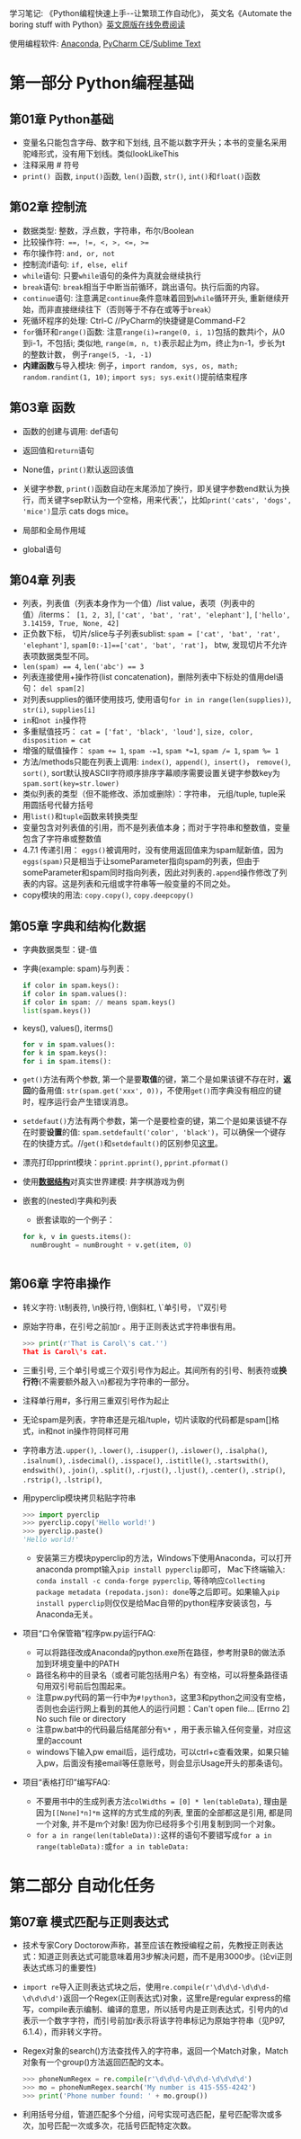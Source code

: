 学习笔记: 《Python编程快速上手--让繁琐工作自动化》， 英文名《Automate the boring stuff with Python》[英文原版在线免费阅读](https://automatetheboringstuff.com/)

使用编程软件: [Anaconda](https://www.anaconda.com/distribution/), [PyCharm CE](https://www.jetbrains.com/pycharm/download/)/[Sublime Text](https://www.sublimetext.com/)

# 第一部分 Python编程基础

## 第01章 Python基础
- 变量名只能包含字母、数字和下划线, 且不能以数字开头；本书的变量名采用驼峰形式，没有用下划线。类似lookLikeThis
- 注释采用 # 符号
- `print() `函数, `input()`函数, `len()`函数, `str()`, `int()`和`float()`函数

## 第02章 控制流

- 数据类型: 整数，浮点数，字符串，布尔/Boolean
- 比较操作符:``` ==, !=, <, >, <=, >=```
- 布尔操作符: ```and, or, not```
- 控制流if语句: ```if, else, elif```
- `while`语句: 只要`while`语句的条件为真就会继续执行
- `break`语句: `break`相当于中断当前循环，跳出语句。执行后面的内容。
- `continue`语句: 注意满足`continue`条件意味着回到`while`循环开头, 重新继续开始，而非直接继续往下（否则等于不存在或等于`break`）
- 死循环程序的处理: Ctrl-C  //PyCharm的快捷键是Command-F2
- `for`循环和`range()`函数: 注意`range(i)=range(0, i, 1)`包括的数共i个，从0到i-1，不包括i; 类似地, `range(m, n, t)`表示起止为m，终止为n-1，步长为t的整数计数， 例子`range(5, -1, -1)`
- **内建函数**与导入模块: 例子，```import random, sys, os, math; random.randint(1, 10)```; ```import sys; sys.exit()```提前结束程序

## 第03章 函数

- 函数的创建与调用: def语句
- 返回值和`return`语句
- None值，`print()`默认返回该值
- 关键字参数, `print()`函数自动在末尾添加了换行，即关键字参数end默认为换行，而关键字sep默认为一个空格，用来代表','，比如`print('cats', 'dogs', 'mice')`显示 cats dogs mice。

- 局部和全局作用域
- global语句

## 第04章 列表

- 列表，列表值（列表本身作为一个值）/list value，表项（列表中的值）/iterms：` [1, 2, 3]`,  `['cat', 'bat', 'rat', 'elephant']`, `['hello', 3.14159, True, None, 42]`
- 正负数下标， 切片/slice与子列表sublist: `spam = ['cat', 'bat', 'rat', 'elephant']`, `spam[0:-1]==['cat', 'bat', 'rat']`， btw, 发现切片不允许表项数据类型不同。
- `len(spam) == 4`, `len('abc') == 3`
- 列表连接使用+操作符(list concatenation)，删除列表中下标处的值用del语句： `del spam[2]`
- 对列表supplies的循环使用技巧, 使用语句`for in in range(len(supplies))`, `str(i)`, `supplies[i]`
- `in`和`not in`操作符
- 多重赋值技巧： `cat = ['fat', 'black', 'loud']`, `size, color, disposition = cat`
- 增强的赋值操作： `spam += 1`, `spam -=1`, `spam *=1`, `spam /= 1`, `spam %= 1`
- 方法/methods只能在列表上调用:  `index()`,` append()`,` insert()`， `remove()`,` sort()`, sort默认按ASCII字符顺序排序字幕顺序需要设置关键字参数key为`spam.sort(key=str.lower)`
- 类似列表的类型（但不能修改、添加或删除）：字符串， 元组/tuple, tuple采用圆括号代替方括号
- 用`list()`和`tuple`函数来转换类型
- 变量包含对列表值的引用，而不是列表值本身；而对于字符串和整数值，变量包含了字符串或整数值
- 4.7.1 传递引用： `eggs()`被调用时，没有使用返回值来为spam赋新值，因为`eggs(spam)`只是相当于让someParameter指向spam的列表，但由于someParameter和spam同时指向列表，因此对列表的`.append`操作修改了列表的内容。这是列表和元组或字符串等一般变量的不同之处。
- copy模块的用法: `copy.copy()`, `copy.deepcopy()`

## 第05章 字典和结构化数据

- 字典数据类型：键-值

- 字典(example: spam)与列表：
  
  ```python
  if color in spam.keys():
  if color in spam.values():
  if color in spam: // means spam.keys()
  list(spam.keys())
  ```
  
- keys(), values(), iterms()
  
  ```python
  for v in spam.values():
  for k in spam.keys():
  for i in spam.items():
  
  ```
  
- `get()`方法有两个参数, 第一个是要**取值**的键，第二个是如果该键不存在时，**返回**的备用值: `str(spam.get('xxx', 0))`，不使用`get()`而字典没有相应的键时，程序运行会产生错误消息。

- `setdefaut()`方法有两个参数，第一个是要检查的键，第二个是如果该键不存在时要**设置**的值: `spam.setdefault('color', 'black')`，可以确保一个键存在的快捷方式。//`get()`和`setdefault()`的区别参见[这里](https://stackoverflow.com/questions/7423428/python-dict-get-vs-setdefault)。

- 漂亮打印pprint模块：`pprint.pprint()`, `pprint.pformat()`

- 使用[**数据结构**](https://zhuanlan.zhihu.com/p/23191006)对真实世界建模: 井字棋游戏为例

- 嵌套的(nested)字典和列表
  
  - 嵌套读取的一个例子：
  
  ```python
  for k, v in guests.items():
    numBrought = numBrought + v.get(item, 0)
    
  ```

## 第06章 字符串操作

- 转义字符:  \t制表符, \n换行符, \\倒斜杠, \\\`单引号， \\"双引号

- 原始字符串，在引号之前加r 。用于正则表达式字符串很有用。

  ``` python
  >>> print(r'That is Carol\'s cat.'')
  That is Carol\'s cat.
  ```

- 三重引号, 三个单引号或三个双引号作为起止。其间所有的引号、制表符或**换行符**(不需要额外敲入`\n`)都视为字符串的一部分。

- 注释单行用#，多行用三重双引号作为起止

- 无论spam是列表，字符串还是元祖/tuple，切片读取的代码都是spam[]格式，in和not in操作符同样可用

- 字符串方法`.upper()`, `.lower()`, `.isupper()`, `.islower()`, `.isalpha()`, `.isalnum()`, `.isdecimal()`, `.isspace()`, `.istitlle()`, `.startswith()`, `endswith()`, `.join()`, `.split()`, `.rjust()`, `.ljust()`, `.center()`, `.strip()`, `.rstrip()`, `.lstrip()`,

- 用pyperclip模块拷贝粘贴字符串

  ``` python  
  >>> import pyerclip
  >>> pyerclip.copy('Hello world!')
  >>> pyerclip.paste()
  'Hello world!'
  ```
  
  - 安装第三方模块pyperclip的方法，Windows下使用Anaconda，可以打开anaconda prompt输入`pip install pyperclip`即可， Mac下终端输入: `conda install -c conda-forge pyperclip`, 等待响应`Collecting package metadata (repodata.json): done`等之后即可。如果输入`pip install pyperclip`则仅仅是给Mac自带的python程序安装该包，与Anaconda无关。

- 项目“口令保管箱”程序pw.py运行FAQ:

  - 可以将路径改成Anaconda的python.exe所在路径，参考附录B的做法添加到环境变量中的PATH
  - 路径名称中的目录名（或者可能包括用户名）有空格，可以将整条路径语句用双引号前后包围起来。
  - 注意pw.py代码的第一行中为`#!python3`，这里3和python之间没有空格，否则也会运行网上看到的其他人的运行问题：Can't open file... [Errno 2] No such file or directory
  - 注意pw.bat中的代码最后结尾部分有`%*` ，用于表示输入任何变量，对应这里的account
  - windows下输入pw email后，运行成功，可以ctrl+c查看效果，如果只输入pw，后面没有接email等任意账号，则会显示Usage开头的那条语句。
  
- 项目“表格打印”编写FAQ:

  - 不要用书中的生成列表方法`colWidths = [0] * len(tableData)`, 理由是因为`[[None]*n]*m` 这样的方式生成的列表, 里面的全部都这是引用, 都是同一个对象, 并不是m个对象! 因为你已经将多个引用复制到同一个对象。
  - `for a in range(len(tableData)):`这样的语句不要错写成`for a in range(tableData):`或`for a in tableData:`

# 第二部分 自动化任务

## 第07章 模式匹配与正则表达式

- 技术专家Cory Doctorow声称，甚至应该在教授编程之前，先教授正则表达式：知道正则表达式可能意味着用3步解决问题，而不是用3000步。(论vi正则表达式练习的重要性)

- `import re`导入正则表达式块之后，使用`re.compile(r'\d\d\d-\d\d\d-\d\d\d\d')`返回一个Regex(正则表达式)对象，这里re是regular express的缩写，compile表示编制、编译的意思，所以括号内是正则表达式，引号内的\d表示一个数字字符，而引号前加r表示将该字符串标记为原始字符串（见P97, 6.1.4），而非转义字符。

- Regex对象的search()方法查找传入的字符串，返回一个Match对象，Match对象有一个group()方法返回匹配的文本。

  ``` python
  >>> phoneNumRegex = re.compile(r'\d\d\d-\d\d\d-\d\d\d\d')
  >>> mo = phoneNumRegex.search('My number is 415-555-4242')
  >>> print('Phone number found: ' + mo.group())
  ```

- 利用括号分组，管道匹配多个分组，问号实现可选匹配，星号匹配零次或多次，加号匹配一次或多次，花括号匹配特定次数。